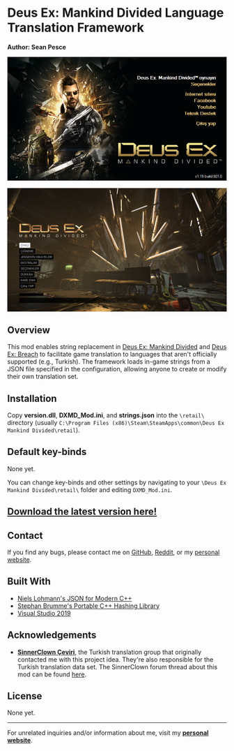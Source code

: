 # Deus Ex: Mankind Divided Language Translation Framework  
**Author: Sean Pesce**  

<p align="center">
<img align="center" title="Example Turkish translation (pre-alpha screenshot)" src="https://github.com/SeanPesce/DXMD-Translations/blob/master/image/launcher_tr.png?raw=true" alt="Example Turkish translation (pre-alpha screenshot)" width="600px">
<br><br>
<img align="center" title="Example Turkish translation (pre-alpha screenshot)" src="https://github.com/SeanPesce/DXMD-Translations/blob/master/image/main_menu_tr.jpg?raw=true" alt="Example Turkish translation (pre-alpha screenshot)" width="600px">
</p>  


## Overview  
This mod enables string replacement in [Deus Ex: Mankind Divided](http://store.steampowered.com/app/337000) and [Deus Ex: Breach](http://store.steampowered.com/app/555450) to facilitate game translation to languages that aren't officially supported (e.g., Turkish). The framework loads in-game strings from a JSON file specified in the configuration, allowing anyone to create or modify their own translation set.  

## Installation  
Copy **version.dll**, **DXMD_Mod.ini**, and **strings.json** into the `\retail\` directory (usually `C:\Program Files (x86)\Steam\SteamApps\common\Deus Ex Mankind Divided\retail`).  


## Default key-binds  
None yet.
  
You can change key-binds and other settings by navigating to your `\Deus Ex Mankind Divided\retail\` folder and editing `DXMD_Mod.ini`.  

## **[Download the latest version here!](https://github.com/SeanPesce/DXMD-Translations/releases)**  


## Contact  
If you find any bugs, please contact me on [GitHub](https://github.com/SeanPesce/DXMD-Translations/issues/new), [Reddit](https://www.reddit.com/u/SeanPesce), or my [personal website](https://SeanPesce.github.io).  


## Built With  
 * [Niels Lohmann's JSON for Modern C++](https://github.com/nlohmann/json)  
 * [Stephan Brumme's Portable C++ Hashing Library](https://github.com/stbrumme/hash-library)  
 * [Visual Studio 2019](https://visualstudio.microsoft.com/downloads/)  


## Acknowledgements  
 * **[SinnerClown Çeviri](https://sinnerclownceviri.com/)**, the Turkish translation group that originally contacted me with this project idea. They're also responsible for the Turkish translation data set. The SinnerClown forum thread about this mod can be found [here](https://sinnerclownceviri.com/threads/deus-ex-mankind-divided-tuerkce-yama-projemiz-baslamistir.870/).  


## License  
None yet.


---------------------------------------------

For unrelated inquiries and/or information about me, visit my **[personal website](https://SeanPesce.github.io)**.  

